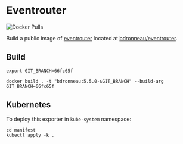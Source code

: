 # Eventrouter

![Docker Pulls](https://img.shields.io/docker/pulls/bdronneau/eventrouter?style=for-the-badge)

Build a public image of [eventrouter](https://github.com/openshift/eventrouter) located at [bdronneau/eventrouter](https://hub.docker.com/r/bdronneau/eventrouter).


## Build

```shell
export GIT_BRANCH=66fc65f

docker build . -t "bdronneau:5.5.0-$GIT_BRANCH" --build-arg GIT_BRANCH=66fc65f
```

## Kubernetes

To deploy this exporter in `kube-system` namespace:

```shell
cd manifest
kubectl apply -k .
```